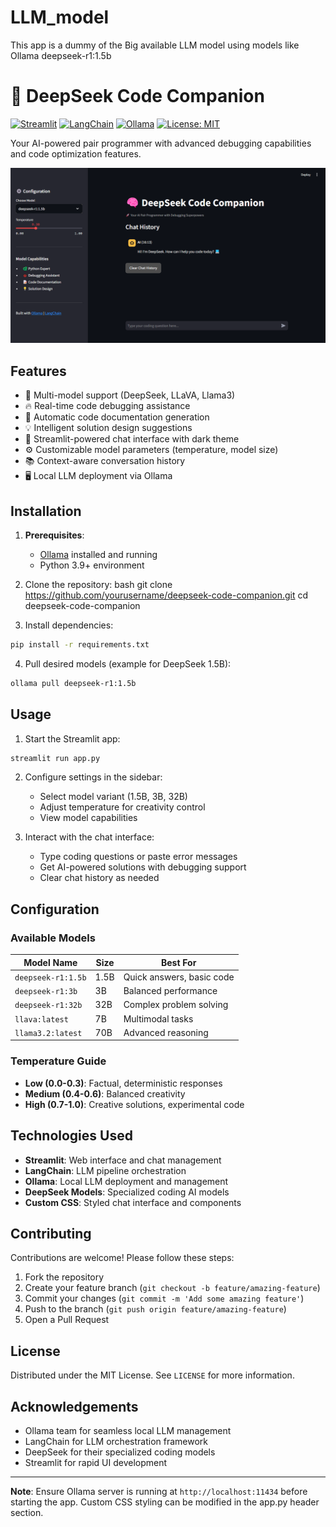 # LLM_model
 This app is a dummy of the Big available LLM model using models like Ollama deepseek-r1:1.5b 


# 🧠 DeepSeek Code Companion

[![Streamlit](https://img.shields.io/badge/Streamlit-FF4B4B?logo=streamlit&logoColor=white)](https://streamlit.io/)
[![LangChain](https://img.shields.io/badge/LangChain-00ADD8?logo=langchain&logoColor=white)](https://python.langchain.com/)
[![Ollama](https://img.shields.io/badge/Ollama-FFFFFF?logo=ollama&logoColor=black)](https://ollama.ai/)
[![License: MIT](https://img.shields.io/badge/License-MIT-yellow.svg)](https://opensource.org/licenses/MIT)

Your AI-powered pair programmer with advanced debugging capabilities and code optimization features.

![Demo Screenshot](https://github.com/AnuragSharma5893/LLM_model/blob/main/ui%20(2).png?raw=true)
## Features

- 🚀 Multi-model support (DeepSeek, LLaVA, Llama3)
- 🔥 Real-time code debugging assistance
- 📝 Automatic code documentation generation
- 💡 Intelligent solution design suggestions
- 🎨 Streamlit-powered chat interface with dark theme
- ⚙️ Customizable model parameters (temperature, model size)
- 📚 Context-aware conversation history
- 🖥️ Local LLM deployment via Ollama

## Installation

1. **Prerequisites**:
   - [Ollama](https://ollama.ai/) installed and running
   - Python 3.9+ environment

2. Clone the repository:
bash
git clone https://github.com/yourusername/deepseek-code-companion.git
cd deepseek-code-companion


3. Install dependencies:
```bash
pip install -r requirements.txt
```

4. Pull desired models (example for DeepSeek 1.5B):
```bash
ollama pull deepseek-r1:1.5b
```

## Usage

1. Start the Streamlit app:
```bash
streamlit run app.py
```

2. Configure settings in the sidebar:
   - Select model variant (1.5B, 3B, 32B)
   - Adjust temperature for creativity control
   - View model capabilities

3. Interact with the chat interface:
   - Type coding questions or paste error messages
   - Get AI-powered solutions with debugging support
   - Clear chat history as needed

## Configuration

### Available Models
| Model Name          | Size    | Best For                  |
|---------------------|---------|---------------------------|
| `deepseek-r1:1.5b`  | 1.5B    | Quick answers, basic code |
| `deepseek-r1:3b`    | 3B      | Balanced performance      |
| `deepseek-r1:32b`   | 32B     | Complex problem solving   |
| `llava:latest`      | 7B      | Multimodal tasks          |
| `llama3.2:latest`   | 70B     | Advanced reasoning        |

### Temperature Guide
- **Low (0.0-0.3)**: Factual, deterministic responses
- **Medium (0.4-0.6)**: Balanced creativity
- **High (0.7-1.0)**: Creative solutions, experimental code

## Technologies Used

- **Streamlit**: Web interface and chat management
- **LangChain**: LLM pipeline orchestration
- **Ollama**: Local LLM deployment and management
- **DeepSeek Models**: Specialized coding AI models
- **Custom CSS**: Styled chat interface and components

## Contributing

Contributions are welcome! Please follow these steps:
1. Fork the repository
2. Create your feature branch (`git checkout -b feature/amazing-feature`)
3. Commit your changes (`git commit -m 'Add some amazing feature'`)
4. Push to the branch (`git push origin feature/amazing-feature`)
5. Open a Pull Request

## License

Distributed under the MIT License. See `LICENSE` for more information.

## Acknowledgements

- Ollama team for seamless local LLM management
- LangChain for LLM orchestration framework
- DeepSeek for their specialized coding models
- Streamlit for rapid UI development

---

**Note**: Ensure Ollama server is running at `http://localhost:11434` before starting the app. Custom CSS styling can be modified in the app.py header section.


